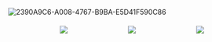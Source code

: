 <p align="center">
  
![2390A9C6-A008-4767-B9BA-E5D41F590C86](https://github.com/user-attachments/assets/41eaa8ba-426f-454f-911d-1166efdfa8bc)

<h4 align="center">
  
[![](https://files.catbox.moe/x4h0ui.png)](https://rentry.co/antIerqueen)ㅤㅤㅤㅤ ㅤㅤ ㅤㅤㅤ[![](https://files.catbox.moe/zlrdlw.png)](https://antlerqueen.atabook.org/)ㅤㅤㅤㅤ ㅤㅤ ㅤㅤㅤ[![](https://files.catbox.moe/7kfs7h.png)](https://pronouns.cc/@antlerqueen)
</h4> 
</p>
